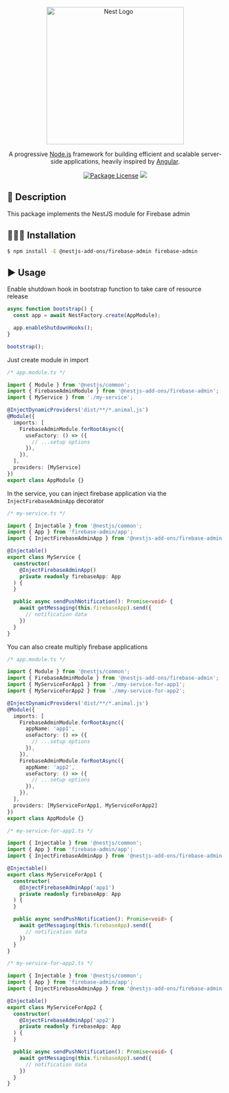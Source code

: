 <p align="center">
  <a href="http://nestjs.com/" target="blank"><img src="https://nestjs.com/img/logo_text.svg" width="320" alt="Nest Logo" /></a>
</p>

  <p align="center">A progressive <a href="http://nodejs.org" target="blank">Node.js</a> framework for building efficient and scalable server-side applications, heavily inspired by <a href="https://angular.io" target="blank">Angular</a>.</p>
    <p align="center">
<a href="https://github.com/fjodor-rybakov/discord-nestjs/blob/master/LICENSE"><img src="https://img.shields.io/npm/l/@nestjs/core.svg" alt="Package License" /></a>
  <a href="https://paypal.com/paypalme/fjodorrybakov"><img src="https://img.shields.io/badge/Donate-PayPal-dc3d53.svg"/></a>
</p>

## 🧾 Description

This package implements the NestJS module for Firebase admin

## 👨🏻‍💻 Installation <a name="Installation"></a>

```bash
$ npm install -E @nestjs-add-ons/firebase-admin firebase-admin
```

## ▶️ Usage <a name="Usage"></a>

Enable shutdown hook in bootstrap function to take care of resource release

```typescript
async function bootstrap() {
  const app = await NestFactory.create(AppModule);

  app.enableShutdownHooks();
}

bootstrap();
```

Just create module in import

```typescript
/* app.module.ts */

import { Module } from '@nestjs/common';
import { FirebaseAdminModule } from '@nestjs-add-ons/firebase-admin';
import { MyService } from './my-service';

@InjectDynamicProviders('dist/**/*.animal.js')
@Module({
  imports: [
    FirebaseAdminModule.forRootAsync({
      useFactory: () => ({
        // ...setup options
      }),
    }),
  ],
  providers: [MyService]
})
export class AppModule {}
```

In the service, you can inject firebase application via the `InjectFirebaseAdminApp` decorator

```typescript
/* my-service.ts */

import { Injectable } from '@nestjs/common';
import { App } from 'firebase-admin/app';
import { InjectFirebaseAdminApp } from '@nestjs-add-ons/firebase-admin';

@Injectable()
export class MyService {
  constructor(
    @InjectFirebaseAdminApp()
    private readonly firebaseApp: App
  ) {
  }

  public async sendPushNotification(): Promise<void> {
    await getMessaging(this.firebaseApp).send({
      // notification data
    })
  }
}
```

You can also create multiply firebase applications

```typescript
/* app.module.ts */

import { Module } from '@nestjs/common';
import { FirebaseAdminModule } from '@nestjs-add-ons/firebase-admin';
import { MyServiceForApp1 } from './mmy-service-for-app1';
import { MyServiceForApp2 } from './mmy-service-for-app2';

@InjectDynamicProviders('dist/**/*.animal.js')
@Module({
  imports: [
    FirebaseAdminModule.forRootAsync({
      appName: 'app1',
      useFactory: () => ({
        // ...setup options
      }),
    }),
    FirebaseAdminModule.forRootAsync({
      appName: 'app2',
      useFactory: () => ({
        // ...setup options
      }),
    }),
  ],
  providers: [MyServiceForApp1, MyServiceForApp2]
})
export class AppModule {}
```

```typescript
/* my-service-for-app1.ts */

import { Injectable } from '@nestjs/common';
import { App } from 'firebase-admin/app';
import { InjectFirebaseAdminApp } from '@nestjs-add-ons/firebase-admin';

@Injectable()
export class MyServiceForApp1 {
  constructor(
    @InjectFirebaseAdminApp('app1')
    private readonly firebaseApp: App
  ) {
  }

  public async sendPushNotification(): Promise<void> {
    await getMessaging(this.firebaseApp).send({
      // notification data
    })
  }
}
```

```typescript
/* my-service-for-app2.ts */

import { Injectable } from '@nestjs/common';
import { App } from 'firebase-admin/app';
import { InjectFirebaseAdminApp } from '@nestjs-add-ons/firebase-admin';

@Injectable()
export class MyServiceForApp2 {
  constructor(
    @InjectFirebaseAdminApp('app2')
    private readonly firebaseApp: App
  ) {
  }

  public async sendPushNotification(): Promise<void> {
    await getMessaging(this.firebaseApp).send({
      // notification data
    })
  }
}
```
